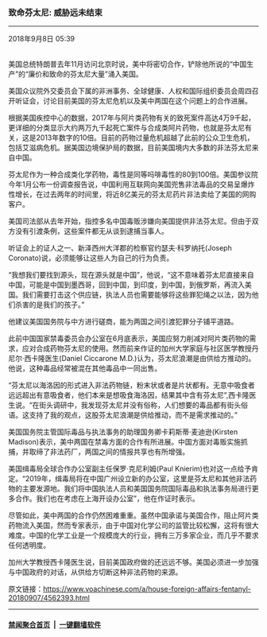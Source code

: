 ### 致命芬太尼: 威胁远未结束
------------------------

<div class="published">
 <span class="date" title="中国时间">
  <time datetime="2018-09-08T05:39:44+08:00">
   2018年9月8日 05:39
  </time>
 </span>
</div>
<br/>
<div class="wsw">
 <p>
  美国总统特朗普去年11月访问北京时说，美中将密切合作，铲除他所说的“中国生产”的“廉价和致命的芬太尼大量”涌入美国。
 </p>
 <p>
  美国众议院外交委员会下属的非洲事务、全球健康、人权和国际组织委员会周四召开听证会，讨论目前美国的芬太尼危机以及美中两国在这个问题上的合作进展。
 </p>
 <p>
  根据美国疾控中心的数据，2017年与阿片类药物有关的致死案件高达4万9千起，更详细的分类显示大约两万九千起死亡案件与合成类阿片药物，也就是芬太尼有关，这是2013年数字的10倍。目前的药物过量危机超越了此前的公众卫生危机，包括艾滋病危机。据美国边境保护局的数据，目前美国境内大多数的非法芬太尼来自中国。
 </p>
 <p>
  芬太尼作为一种合成类化学药物，毒性是同等吗啡毒性的80到100倍。美国参议院今年1月公布一份调查报告说，中国利用互联网向美国兜售非法毒品的交易呈爆炸性增长，在过去两年的时间里，将近8亿美元的芬太尼药片非法卖给了美国的网购客户。
 </p>
 <p>
  美国司法部从去年开始，指控多名中国毒贩涉嫌向美国提供非法芬太尼。但由于双方没有引渡条例，这些案件都无从谈到逮捕当事人。
 </p>
 <p>
  听证会上的证人之一、新泽西州大洋郡的检察官约瑟夫·科罗纳托(Joseph Coronato)说，必须能够让这些人为自己的行为负责。
 </p>
 <p>
  “我想我们要找到源头，现在源头就是中国”，他说，“这不意味着芬太尼直接来自中国，可能是中国到墨西哥，回到中国，到印度，到中国，到俄罗斯，再流入美国。我们需要打击这个供应链，执法人员也需要能够将这些罪犯绳之以法，因为他们杀害的是我们的孩子。”
 </p>
 <p>
  他建议美国国务院与中方进行磋商，能为两国之间引渡犯罪分子铺平道路。
 </p>
 <p>
  此前中国国家禁毒委员会办公室在6月底表示，美国应努力削减对阿片类药物的需求，应对合成药物芬太尼的使用。然而前来作证的加州大学家庭与社区医学教授丹尼尔·西卡隆医生(Daniel Ciccarone M.D.)认为，芬太尼浪潮是由供给方推动的。他说，这种毒品经常被混在其他毒品中一同出售。
 </p>
 <p>
  “芬太尼以海洛因的形式进入非法药物链，粉末状或者是片状都有。无意中吸食者远远超出有意吸食者，他们本来是想吸食海洛因，结果其中含有芬太尼”,西卡隆医生说。“在街头调研中，我发现芬太尼并没有俗称，人们想要的毒品都有街头俗语。这支持了我的观点，这股芬太尼浪潮是供给推动，而不是需求推动的。”
 </p>
 <p>
  美国国务院主管国际毒品与执法事务的助理国务卿卡莉斯蒂·麦迪逊(Kirsten Madison)表示，美中两国在禁毒方面的合作有所进展。中国方面对毒贩实施抓捕，并取缔了非法药厂，两国之间的情报共享也有所增强。
 </p>
 <p>
  美国缉毒局全球合作办公室副主任保罗·克尼利姆(Paul Knierim)也对这一点给予肯定。“2019年，缉毒局将在中国广州设立新的办公室，这里是芬太尼和其他非法药物的主要发源地。我们将中国执法人员和美国国务院国际毒品和执法事务局进行更多合作。我们也在考虑在上海开设办公室”，他在作证时表示。
 </p>
 <p>
  尽管如此，美中两国的合作仍然困难重重。虽然中国承诺与美国合作，阻止阿片类药物流入美国，然而专家表示，由于中国对化学公司的监管比较松懈，这将有很大难度。中国的化学工业是一个规模庞大的行业，拥有三万多家企业，而几乎不要求任何透明度。
 </p>
 <p>
  加州大学教授西卡隆医生说，目前美国政府做的还远远不够。美国必须进一步加强与中国政府的对话，从供给方切断这种非法药物的来源。
 </p>
 <p>
 </p>
</div>

原文链接：https://www.voachinese.com/a/house-foreign-affairs-fentanyl-20180907/4562393.html


------------------------
#### [禁闻聚合首页](https://github.com/gfw-breaker/banned-news/blob/master/README.md) &nbsp;|&nbsp;  [一键翻墙软件](https://github.com/gfw-breaker/nogfw/blob/master/README.md)